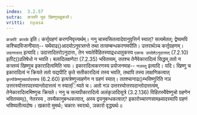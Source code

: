```yaml
---
index:  3.2.57
sutra:  कत्र्तरि भुवः खिष्णुच्खुकञौ।
vritti:  nyasa
---
```


`कत्र्तरि कारके` इति। कर्त्तृग्रहणं करणनिवृत्त्यर्थम्। ननु चास्वसितत्वादेवानुवृत्तिर्न स्यात्? सत्यमेतत्; द्वेष्यमपि कश्चिदविजानीयात्-- यथैवाढ()आदयोऽनुवत्र्तन्ते तथा तत्सम्बन्धकरणमपीति। उत्तरार्थञ्च कर्त्तृग्रहणम्।
`उदात्तत्वात्` इत्यादि। उदात्तादितरोऽनुदात्तः, तेन भवतेर्विहितस्याद्र्धधातुकस्य `एकाच उपदेशेऽनुदात्तात्` (7.2.10) इतीट्()प्रतिषेधो न भवति। बलादिलक्षणेटा (7.2.35) भवितव्यम्, ततश्च तेनैवेकारादित्वं सिद्धम्,ततो न कत्र्तव्यं खिष्णुच इकारादित्वमिति भावः। इकारादित्वकरणस्य प्रयोजनमाह-- `नञस्तु` इत्यादि। यदि। खिष्णु च इकारादित्वं न क्रियते ततो यद्यपीटि कृते सतीकारदित्वं तस्य भवति, तथापि तस्य लाक्षणिकत्वात् `कृत्योकेष्णुच्चार्वादयश्च` (6.2.60) इत्यत्रेष्णुज्ग्रहणेन न ग्रहणं स्यात्। ततश्चानाढ()म्भविष्णुरिति नञ उत्तरस्योत्तरपदस्यान्तोदात्तत्वं न स्यात्िष्यते च। अतो नञ उत्तरस्योत्तरपदान्तोदात्तत्वंम्, तेनेकारादित्वमिष्णुचः क्रियते। ननु च सत्यपीकारादित्वे अलंकृञादिसूत्रे (3.2.136) विहितस्यैवेष्णुचो ग्रहणेन भवितव्यम्(), नेतरस्य , तस्यैकानुबन्धकत्वात्, अस्य द्वयनुबन्धकत्वात्? इकारोच्चारणसामथ्र्यादस्यापि ग्रहणं भविष्यतीत्यदोषः। खकारो मुमर्थः; चकारः स्वरार्थः, ञकारो वृद्ध्यर्थः॥
